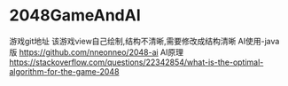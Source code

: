 # 2048GameAndAI
游戏git地址
该游戏view自己绘制,结构不清晰,需要修改成结构清晰
AI使用-java 版
https://github.com/nneonneo/2048-ai
AI原理
https://stackoverflow.com/questions/22342854/what-is-the-optimal-algorithm-for-the-game-2048

